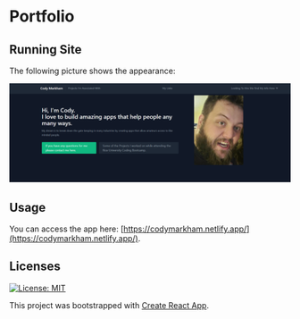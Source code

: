 # Portfolio


## Running Site
The following picture shows the appearance:

![Explantion Image](https://github.com/codywmarkham/Portfolio/blob/main/public/front.PNG)

## Usage
You can access the app here: [https://codymarkham.netlify.app/](https://codymarkham.netlify.app/).


## Licenses
[![License: MIT](https://img.shields.io/badge/License-MIT-yellow.svg)](https://github.com/codywmarkham/Portfolio/blob/main/LICENSE)

This project was bootstrapped with [Create React App](https://github.com/facebook/create-react-app).


